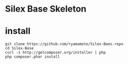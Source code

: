 Silex Base Skeleton
==============

# install

    git clone https://github.com/ryamamoto/Silex-Baes.repo
    cd Silex-Base
    curl -s http://getcomposer.org/installer | php
    php composer.phar install

